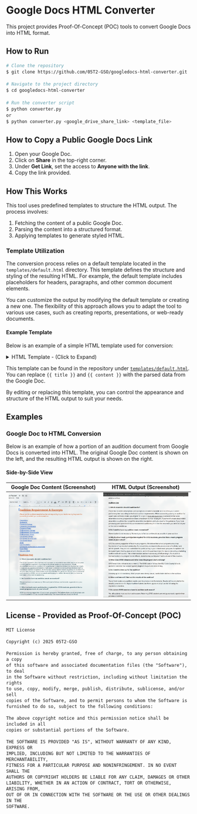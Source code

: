 # Google Docs HTML Converter

This project provides Proof-Of-Concept (POC) tools to convert Google Docs into HTML format. 

## How to Run

```bash
# Clone the repository
$ git clone https://github.com/05T2-GSO/googledocs-html-converter.git

# Navigate to the project directory
$ cd googledocs-html-converter

# Run the converter script
$ python converter.py 
or 
$ python converter.py <google_drive_share_link> <template_file>
```

## How to Copy a Public Google Docs Link

1. Open your Google Doc.
2. Click on **Share** in the top-right corner.
3. Under **Get Link**, set the access to **Anyone with the link**.
4. Copy the link provided.

## How This Works
This tool uses predefined templates to structure the HTML output. The process involves:
1. Fetching the content of a public Google Doc.
2. Parsing the content into a structured format.
3. Applying templates to generate styled HTML.

### Template Utilization

The conversion process relies on a default template located in the `templates/default.html` directory. This template defines the structure and styling of the resulting HTML. For example, the default template includes placeholders for headers, paragraphs, and other common document elements.

You can customize the output by modifying the default template or creating a new one. The flexibility of this approach allows you to adapt the tool to various use cases, such as creating reports, presentations, or web-ready documents.

#### Example Template

Below is an example of a simple HTML template used for conversion:
<details>
<summary>HTML Template - (Click to Expand)</summary>

```html
<!DOCTYPE html>
<html lang="en">
<head>
    <meta charset="UTF-8">
    <title>{{ title }}</title>
    <style>
        body { font-family: "Segoe UI", sans-serif; padding: 2rem; line-height: 1.6; }
        h1 { font-size: 2em; color: #222; }
        h2 { font-size: 1.5em; color: #444; }
        h3 { font-size: 1.2em; color: #666; }
        p { margin: 0.8em 0; }
        strong { font-weight: bold; }
        em { font-style: italic; }
        u { text-decoration: underline; }
        ul, ol { padding-left: 2em; }
        li { margin-bottom: 0.5em; }
        .container {
                max-width: 800px;
                margin: 0 auto;
                padding: 2rem;
            }
    </style>
</head>
<body>
        <!DOCTYPE html>
<html lang="en">
<head>
    <meta charset="UTF-8">
    <title>GYSO Banner</title>
    <style>
        body {
            margin: 0;
            font-family: Arial, sans-serif;
        }

        .banner {
            display: flex;
            justify-content: space-between;
            align-items: center;
            background-color: #2c3e50;
            color: white;
            padding: 10px 20px;
            box-shadow: 0 2px 4px rgba(0,0,0,0.1);
        }

        .banner .logo {
            font-size: 1.5em;
            font-weight: bold;
        }

        .banner .nav-links {
            display: flex;
            gap: 20px;
        }

        .banner .nav-links a {
            color: white;
            text-decoration: none;
            font-weight: 500;
        }

        .banner .nav-links a:hover {
            text-decoration: underline;
        }
    </style>
</head>
<body>
        <div class="banner">
                <div class="logo">GYSO</div>
                <div class="nav-links">
                <a href="#">About</a>
                <a href="#">Auditions</a>
                <a href="#">Events</a>
                <a href="#">Contact</a>
                </div>
        </div>
        <div class="container">
            {{ content }}
        </div>
    </body>
</html>
```

</details>


This template can be found in the repository under [`templates/default.html`](templates/default.html). You can replace `{{ title }}` and `{{ content }}` with the parsed data from the Google Doc.

By editing or replacing this template, you can control the appearance and structure of the HTML output to suit your needs.

## Examples
### Google Doc to HTML Conversion

Below is an example of how a portion of an audition document from Google Docs is converted into HTML. The original Google Doc content is shown on the left, and the resulting HTML output is shown on the right.

#### Side-by-Side View

| Google Doc Content (Screenshot) | HTML Output (Screenshot) |
|----------------------------------|--------------------------|
| ![Google Doc Content](readme-resources/googledoc-example.png) | ![HTML Output](readme-resources/compiledhtml-example.png) |



## License - Provided as Proof-Of-Concept (POC)
```
MIT License

Copyright (c) 2025 05T2-GSO

Permission is hereby granted, free of charge, to any person obtaining a copy
of this software and associated documentation files (the "Software"), to deal
in the Software without restriction, including without limitation the rights
to use, copy, modify, merge, publish, distribute, sublicense, and/or sell
copies of the Software, and to permit persons to whom the Software is
furnished to do so, subject to the following conditions:

The above copyright notice and this permission notice shall be included in all
copies or substantial portions of the Software.

THE SOFTWARE IS PROVIDED "AS IS", WITHOUT WARRANTY OF ANY KIND, EXPRESS OR
IMPLIED, INCLUDING BUT NOT LIMITED TO THE WARRANTIES OF MERCHANTABILITY,
FITNESS FOR A PARTICULAR PURPOSE AND NONINFRINGEMENT. IN NO EVENT SHALL THE
AUTHORS OR COPYRIGHT HOLDERS BE LIABLE FOR ANY CLAIM, DAMAGES OR OTHER
LIABILITY, WHETHER IN AN ACTION OF CONTRACT, TORT OR OTHERWISE, ARISING FROM,
OUT OF OR IN CONNECTION WITH THE SOFTWARE OR THE USE OR OTHER DEALINGS IN THE
SOFTWARE.
```
